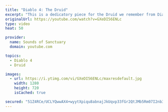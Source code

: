 ```yaml
---
title: "Diablo 4: The Druid"
excerpt: "This is a dedicatory piece for the Druid we remember from Diablo 2 that will now be making its way into Diablo 4. Music composed by Rob Tinney 2019 ..."
originalUrl: https://youtube.com/watch?v=GXeDI56ENLc
type: video
heat: 50

provider:
  name: Sounds of Sanctuary
  domain: youtube.com

topics:
  - Diablo 4
  - Druid

images:
  - url: https://i.ytimg.com/vi/GXeDI56ENLc/maxresdefault.jpg
    width: 1280
    height: 720
    isCached: true

secured: "51Z4RCe/UCLYQwwAX4+wyytXpiqu8abnajJkUqvp33fGr2QtJMb5Rm07I2nb33aParyV+cuIEoZXbqYjBz6kwAJE8BXR2qIII9Kf217wHE3SDok9xOfrWY24fVAhCqyS2V6W5Yd+E8SgITNIhRlekDqkGRSnqAndSs956E+DUeVH9KMiXoPpnZr24oHi1MqH4Pir4YsHp4PRoFjuxhHZV0dMCVxxf+ifDE9rlEkhZkEx6J33BFwqeJqhdZdJT1KZa0TVvsPlZYfsGI7+EXm3HQyK39/IIgN2zbkZ4nUCD9zg46wzkfkOKTbo/txQtmkSLJKFvALpqmpIguiz/3bTJ/y9ZJuMXMsqZ60nsae7N1znmW/vutTtZCyFvO8WR9gzSs73ZCzDdVxNeEc14X1itw==;RaGPxNYkEBQlien53lDoVg=="
---
```


